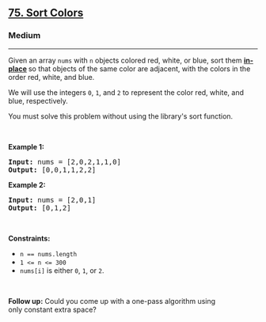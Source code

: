 <h2>
  <a href="https://leetcode.com/problems/sort-colors/">75. Sort Colors</a>
</h2>
<h3>Medium</h3>
<hr />
<div>
  <p>
    Given an array <code>nums</code> with <code>n</code> objects colored red,
    white, or blue, sort them
    <strong
      ><a
        href="https://en.wikipedia.org/wiki/In-place_algorithm"
        target="_blank"
        >in-place</a
      > </strong
    >so that objects of the same color are adjacent, with the colors in the
    order red, white, and blue.
  </p>

  <p>
    We will use the integers <code>0</code>, <code>1</code>, and
    <code>2</code> to represent the color red, white, and blue, respectively.
  </p>

  <p>You must solve this problem without using the library's sort function.</p>

  <p>&nbsp;</p>
  <p><strong class="example">Example 1:</strong></p>

  <pre><strong>Input:</strong> nums = [2,0,2,1,1,0]
<strong>Output:</strong> [0,0,1,1,2,2]
</pre>

  <p><strong class="example">Example 2:</strong></p>

  <pre><strong>Input:</strong> nums = [2,0,1]
<strong>Output:</strong> [0,1,2]
</pre>

  <p>&nbsp;</p>
  <p><strong>Constraints:</strong></p>

  <ul>
    <li><code>n == nums.length</code></li>
    <li><code>1 &lt;= n &lt;= 300</code></li>
    <li>
      <code>nums[i]</code> is either <code>0</code>, <code>1</code>, or
      <code>2</code>.
    </li>
  </ul>

  <p>&nbsp;</p>
  <p>
    <strong>Follow up:</strong>&nbsp;Could you come up with a one-pass algorithm
    using only&nbsp;constant extra space?
  </p>
</div>

